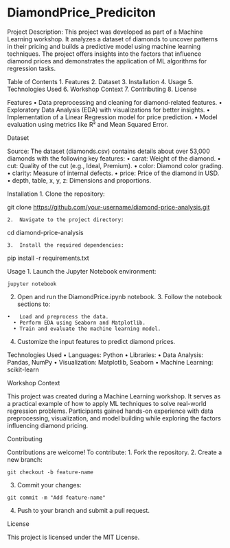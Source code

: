 # DiamondPrice_Prediciton

Project Description:
This project was developed as part of a Machine Learning workshop. It analyzes a dataset of diamonds to uncover patterns in their pricing and builds a predictive model using machine learning techniques. The project offers insights into the factors that influence diamond prices and demonstrates the application of ML algorithms for regression tasks.

Table of Contents
	1.	Features
	2.	Dataset
	3.	Installation
	4.	Usage
	5.	Technologies Used
	6.	Workshop Context
	7.	Contributing
	8.	License

Features
	•	Data preprocessing and cleaning for diamond-related features.
	•	Exploratory Data Analysis (EDA) with visualizations for better insights.
	•	Implementation of a Linear Regression model for price prediction.
	•	Model evaluation using metrics like R² and Mean Squared Error.

Dataset

Source:
The dataset (diamonds.csv) contains details about over 53,000 diamonds with the following key features:
	•	carat: Weight of the diamond.
	•	cut: Quality of the cut (e.g., Ideal, Premium).
	•	color: Diamond color grading.
	•	clarity: Measure of internal defects.
	•	price: Price of the diamond in USD.
	•	depth, table, x, y, z: Dimensions and proportions.

Installation
	1.	Clone the repository:

git clone https://github.com/your-username/diamond-price-analysis.git


	2.	Navigate to the project directory:

cd diamond-price-analysis


	3.	Install the required dependencies:

pip install -r requirements.txt

Usage
	1.	Launch the Jupyter Notebook environment:

    jupyter notebook
  2.	Open and run the DiamondPrice.ipynb notebook.
	3.	Follow the notebook sections to:

    •	Load and preprocess the data.
	  •	Perform EDA using Seaborn and Matplotlib.
	  •	Train and evaluate the machine learning model.
  4.	Customize the input features to predict diamond prices.

Technologies Used
	•	Languages: Python
	•	Libraries:
	•	Data Analysis: Pandas, NumPy
	•	Visualization: Matplotlib, Seaborn
	•	Machine Learning: scikit-learn

Workshop Context

This project was created during a Machine Learning workshop. It serves as a practical example of how to apply ML techniques to solve real-world regression problems. Participants gained hands-on experience with data preprocessing, visualization, and model building while exploring the factors influencing diamond pricing.

Contributing

Contributions are welcome! To contribute:
	1.	Fork the repository.
	2.	Create a new branch:

    git checkout -b feature-name

  3.	Commit your changes:

    git commit -m "Add feature-name"

  4.	Push to your branch and submit a pull request.

License

This project is licensed under the MIT License.

